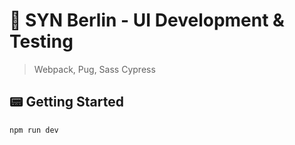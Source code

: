 # 📱 SYN Berlin - UI Development & Testing

> Webpack, Pug, Sass
> Cypress

## 📟 Getting Started

```
npm run dev
```
